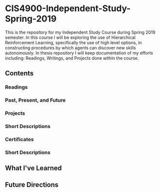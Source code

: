 # CIS4900-Independent-Study-Spring-2019
This is the repository for my Independent Study Course during Spring 2019 semester. In this course I will be exploring the use of Hierarchical Reinforcement Learning, specifically the use of high level options, in constructing procedures by which agents can discover new skills autonomously. In thesis repository I will keep documentation of my efforts including: Readings, Writings, and Projects done within the course. 

## Contents

### Readings
###     Past, Present, and Future

### Projects
###     Short Descriptions

### Certificates
###     Short Descriptions

## What I've Learned



## Future Directions


